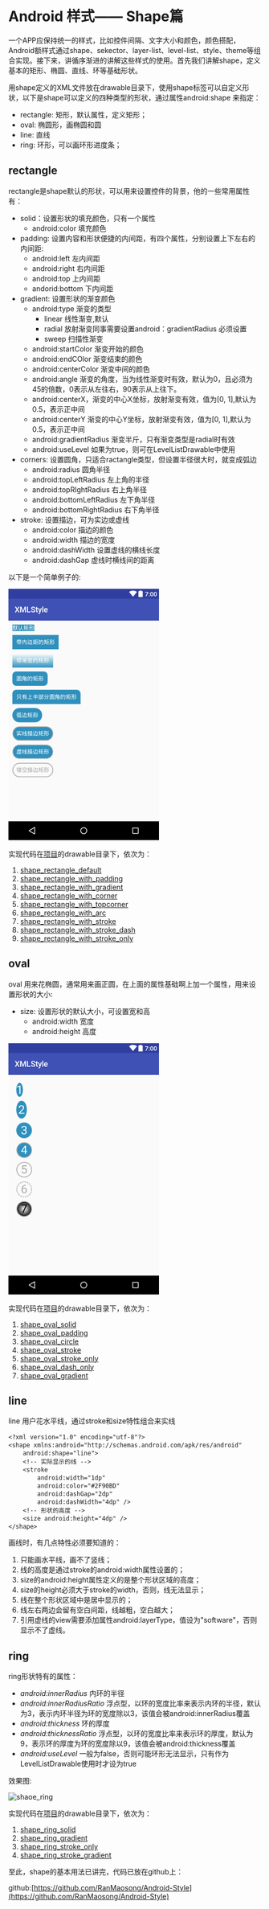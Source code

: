 
# Android 样式—— Shape篇



一个APP应保持统一的样式，比如控件间隔、文字大小和颜色，颜色搭配，Android额样式通过shape、sekector、layer-list、level-list、style、theme等组合实现。接下来，讲循序渐进的讲解这些样式的使用。首先我们讲解shape，定义基本的矩形、椭圆、直线、环等基础形状。

用shape定义的XML文件放在drawable目录下，使用shape标签可以自定义形状，以下是shape可以定义的四种类型的形状，通过属性android:shape 来指定：

+ rectangle: 矩形，默认属性，定义矩形；
+ oval: 椭圆形，画椭圆和圆
+ line: 直线
+ ring: 环形，可以画环形进度条；

## rectangle

rectangle是shape默认的形状，可以用来设置控件的背景，他的一些常用属性有：

+ solid：设置形状的填充颜色，只有一个属性
  + android:color 填充颜色
+ padding: 设置内容和形状便捷的内间距，有四个属性，分别设置上下左右的内间距:
  + android:left 左内间距
  + android:right 右内间距
  + android:top 上内间距
  + andorid:bottom 下内间距
+ gradient: 设置形状的渐变颜色
  + android:type 渐变的类型
    + linear 线性渐变,默认
    + radial 放射渐变同事需要设置android：gradientRadius 必须设置
    + sweep 扫描性渐变
  + android:startColor 渐变开始的颜色
  + android:endCOlor 渐变结束的颜色
  + android:centerColor 渐变中间的颜色
  + android:angle 渐变的角度，当为线性渐变时有效，默认为0，且必须为45的倍数，0表示从左往右，90表示从上往下。
  + android:centerX，渐变的中心X坐标，放射渐变有效，值为[0, 1],默认为0.5，表示正中间
  + android:centerY  渐变的中心Y坐标，放射渐变有效，值为[0, 1],默认为0.5，表示正中间
  + android:gradientRadius 渐变半斤，只有渐变类型是radial时有效
  + android:useLevel 如果为true，则可在LevelListDrawable中使用
+ corners: 设置圆角，只适合ractangle类型，但设置半径很大时，就变成弧边
  + android:radius 圆角半径
  + android:topLeftRadius 左上角的半径
  + android:topRIghtRadius 右上角半径
  + android:bottomLeftRadius 左下角半径
  + android:bottomRightRadius 右下角半径
+ stroke: 设置描边，可为实边或虚线
  + android:color 描边的颜色
  + android:width 描边的宽度
  + android:dashWidth 设置虚线的横线长度
  + android:dashGap 虚线时横线间的距离

以下是一个简单例子的:



![shape_rectangle](pics/shape_rectangle.png)

实现代码在[项目](https://github.com/RanMaosong/Android-Style)的drawable目录下，依次为：

1. [shape_rectangle_default](https://github.com/RanMaosong/Android-Style/blob/master/app/src/main/res/drawable/shape_rectange_default.xml)
2. [shape_rectangle_with_padding](https://github.com/RanMaosong/Android-Style/blob/master/app/src/main/res/drawable/shape_rectange_with_padding.xml)
3. [shape_rectangle_with_gradient](https://github.com/RanMaosong/Android-Style/blob/master/app/src/main/res/drawable/shape_rectange_with_gradient.xml)
4. [shape_rectangle_with_corner](https://github.com/RanMaosong/Android-Style/blob/master/app/src/main/res/drawable/shape_rectange_with_corner.xml)
5. [shape_rectangle_with_topcorner](https://github.com/RanMaosong/Android-Style/blob/master/app/src/main/res/drawable/shape_rectange_with_topcorner.xml)
6. [shape_rectangle_with_arc](https://github.com/RanMaosong/Android-Style/blob/master/app/src/main/res/drawable/shape_rectange_with_arc.xml)
7. [shape_rectangle_with_stroke](https://github.com/RanMaosong/Android-Style/blob/master/app/src/main/res/drawable/shape_rectange_with_stroke.xml)
8. [shape_rectangle_with_stroke_dash](https://github.com/RanMaosong/Android-Style/blob/master/app/src/main/res/drawable/shape_rectange_with_stroke_dash.xml)
9. [shape_rectangle_with_stroke_only](https://github.com/RanMaosong/Android-Style/blob/master/app/src/main/res/drawable/shape_rectange_with_stroke_only.xml)

## oval

oval 用来花椭圆，通常用来画正圆，在上面的属性基础啊上加一个属性，用来设置形状的大小:

+ size: 设置形状的默认大小，可设置宽和高
  + android:width 宽度
  + android:height 高度

![shape_oval](pics/shape_oval.png)

实现代码在[项目](https://github.com/RanMaosong/Android-Style)的drawable目录下，依次为：

1. [shape_oval_solid](https://github.com/RanMaosong/Android-Style/blob/master/app/src/main/res/drawable/shape_oval_solid.xml)
2. [shape_oval_padding](https://github.com/RanMaosong/Android-Style/blob/master/app/src/main/res/drawable/shape_oval_padding.xml)
3. [shape_oval_circle](https://github.com/RanMaosong/Android-Style/blob/master/app/src/main/res/drawable/shape_oval_circle.xml)
4. [shape_oval_stroke](https://github.com/RanMaosong/Android-Style/blob/master/app/src/main/res/drawable/shape_oval_stroke.xml)
5. [shape_oval_stroke_only](https://github.com/RanMaosong/Android-Style/blob/master/app/src/main/res/drawable/shape_oval_stroke_only.xml)
6. [shape_oval_dash_only](https://github.com/RanMaosong/Android-Style/blob/master/app/src/main/res/drawable/shape_oval_dash_only.xml)
7. [shape_oval_gradient](https://github.com/RanMaosong/Android-Style/blob/master/app/src/main/res/drawable/shape_oval_gradient.xml)

## line

line 用户花水平线，通过stroke和size特性组合来实线

```
<?xml version="1.0" encoding="utf-8"?>
<shape xmlns:android="http://schemas.android.com/apk/res/android"
    android:shape="line">
    <!-- 实际显示的线 -->
    <stroke
        android:width="1dp"
        android:color="#2F90BD"
        android:dashGap="2dp"
        android:dashWidth="4dp" />
    <!-- 形状的高度 -->
    <size android:height="4dp" />
</shape>
```



画线时，有几点特性必须要知道的：

1. 只能画水平线，画不了竖线；
2. 线的高度是通过stroke的android:width属性设置的；
3. size的android:height属性定义的是整个形状区域的高度；
4. size的height必须大于stroke的width，否则，线无法显示；
5. 线在整个形状区域中是居中显示的；
6. 线左右两边会留有空白间距，线越粗，空白越大；
7. 引用虚线的view需要添加属性android:layerType，值设为"software"，否则显示不了虚线。

## ring

ring形状特有的属性：

- *android:innerRadius* 内环的半径
- *android:innerRadiusRatio* 浮点型，以环的宽度比率来表示内环的半径，默认为3，表示内环半径为环的宽度除以3，该值会被android:innerRadius覆盖
- *android:thickness* 环的厚度
- *android:thicknessRatio* 浮点型，以环的宽度比率来表示环的厚度，默认为9，表示环的厚度为环的宽度除以9，该值会被android:thickness覆盖
- *android:useLevel* 一般为false，否则可能环形无法显示，只有作为LevelListDrawable使用时才设为true

效果图:

![shaoe_ring](pics/shaoe_ring-6318159677.png)

实现代码在[项目](https://github.com/RanMaosong/Android-Style)的drawable目录下，依次为：

1. [shape_ring_solid](https://github.com/RanMaosong/Android-Style/blob/master/app/src/main/res/drawable/shape_ring_solid.xml)
2. [shape_ring_gradient](https://github.com/RanMaosong/Android-Style/blob/master/app/src/main/res/drawable/shape_ring_gradient.xml)
3. [shape_ring_stroke_only](https://github.com/RanMaosong/Android-Style/blob/master/app/src/main/res/drawable/shape_ring_stroke_gradient.xml)
4. [shape_ring_stroke_gradient](https://github.com/RanMaosong/Android-Style/blob/master/app/src/main/res/drawable/shape_ring_stroke_only.xml)

至此，shape的基本用法已讲完，代码已放在github上：

github:[https://github.com/RanMaosong/Android-Style](https://github.com/RanMaosong/Android-Style)
